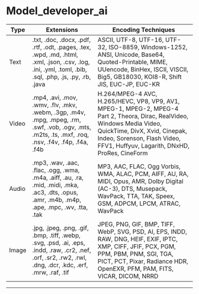 # Model_developer_ai

| Type  | Extensions                                                            | Encoding Techniques                                                        |
|-------|----------------------------------------------------------------------|---------------------------------------------------------------------------|
| Text  | .txt, .doc, .docx, .pdf, .rtf, .odt, .pages, .tex, .wpd, .md, .html, .xml, .json, .csv, .log, .ini, .yml, .toml, .bib, .sql, .php, .js, .py, .rb, .java | ASCII, UTF-8, UTF-16, UTF-32, ISO-8859, Windows-1252, ANSI, Unicode, Base64, Quoted-Printable, MIME, UUencode, BinHex, ISCII, VISCII, Big5, GB18030, KOI8-R, Shift JIS, EUC-JP, EUC-KR |
| Video | .mp4, .avi, .mov, .wmv, .flv, .mkv, .webm, .3gp, .m4v, .mpg, .mpeg, .rm, .swf, .vob, .ogv, .mts, .m2ts, .ts, .mxf, .roq, .nsv, .f4v, .f4p, .f4a, .f4b | H.264/MPEG-4 AVC, H.265/HEVC, VP8, VP9, AV1, MPEG-1, MPEG-2, MPEG-4 Part 2, Theora, Dirac, RealVideo, Windows Media Video, QuickTime, DivX, Xvid, Cinepak, Indeo, Sorenson, Flash Video, FFV1, Huffyuv, Lagarith, DNxHD, ProRes, CineForm |
| Audio | .mp3, .wav, .aac, .flac, .ogg, .wma, .m4a, .aiff, .au, .ra, .mid, .midi, .mka, .ac3, .dts, .opus, .amr, .m4b, .m4p, .ape, .mpc, .wv, .tta, .tak | MP3, AAC, FLAC, Ogg Vorbis, WMA, ALAC, PCM, AIFF, AU, RA, MIDI, Opus, AMR, Dolby Digital (AC-3), DTS, Musepack, WavPack, TTA, TAK, Speex, GSM, ADPCM, LPCM, ATRAC, WavPack |
| Image | .jpg, .jpeg, .png, .gif, .bmp, .tiff, .webp, .svg, .psd, .ai, .eps, .indd, .raw, .cr2, .nef, .orf, .sr2, .rw2, .rwl, .dng, .dcr, .kdc, .erf, .mrw, .raf, .tif | JPEG, PNG, GIF, BMP, TIFF, WebP, SVG, PSD, AI, EPS, INDD, RAW, DNG, HEIF, EXIF, IPTC, XMP, CIFF, JFIF, PCX, PGM, PPM, PBM, PNM, SGI, TGA, PICT, PCT, Pixar, Radiance HDR, OpenEXR, PFM, PAM, FITS, VICAR, DICOM, NRRD |
-------
